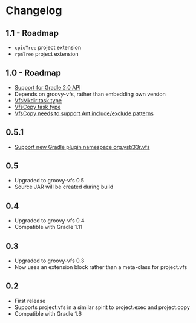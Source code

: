 # Changelog

## 1.1 - Roadmap
+ `cpioTree` project extension
+ `rpmTree` project extension

## 1.0 - Roadmap
+ [Support for Gradle 2.0 API](https://github.com/ysb33r/groovy-vfs/issues/30)
+ Depends on groovy-vfs, rather than embedding own version
+ [VfsMkdir task type](https://github.com/ysb33r/groovy-vfs/issues/43)
+ [VfsCopy task type](https://github.com/ysb33r/groovy-vfs/issues/43)
+ [VfsCopy needs to support Ant include/exclude patterns](https://github.com/ysb33r/groovy-vfs/issues/47)

## 0.5.1
+ [Support new Gradle plugin namespace org.ysb33r.vfs](https://github.com/ysb33r/groovy-vfs/issues/31)

## 0.5
+ Upgraded to groovy-vfs 0.5
+ Source JAR will be created during build

## 0.4
+ Upgraded to groovy-vfs 0.4
+ Compatible with Gradle 1.11

## 0.3
+ Upgraded to groovy-vfs 0.3
+ Now uses an extension block rather than a meta-class for project.vfs

## 0.2
+ First release
+ Supports project.vfs in a similar spirit to project.exec and project.copy
+ Compatible with Gradle 1.6